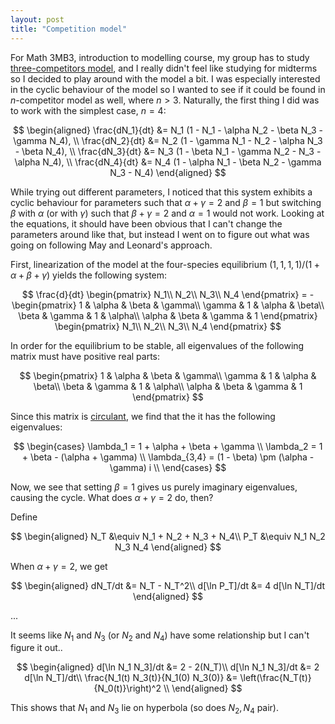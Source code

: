 ```yaml
---
layout: post
title: "Competition model"
---
```


For Math 3MB3, introduction to modelling course, my group has to study [three-competitors model](http://epubs.siam.org/doi/abs/10.1137/0129022), and I really didn't feel like studying for midterms so I decided to play around with the model a bit. I was especially interested in the cyclic behaviour of the model so I wanted to see if it could be found in $n$-competitor model as well, where $n > 3$. Naturally, the first thing I did was to work with the simplest case, $n = 4$:

$$
\begin{aligned}
\frac{dN_1}{dt} &= N_1 (1 - N_1 - \alpha N_2 - \beta N_3 - \gamma N_4), \\
\frac{dN_2}{dt} &= N_2 (1 - \gamma N_1 - N_2 - \alpha N_3 - \beta N_4), \\
\frac{dN_3}{dt} &= N_3 (1 - \beta N_1 - \gamma N_2 - N_3 - \alpha N_4), \\
\frac{dN_4}{dt} &= N_4 (1 - \alpha N_1 - \beta N_2 - \gamma N_3 - N_4)
\end{aligned}
$$

While trying out different parameters, I noticed that this system exhibits a cyclic behaviour for parameters such that $\alpha + \gamma = 2$ and $\beta = 1$ but switching $\beta$ with $\alpha$ (or with $\gamma$) such that $\beta + \gamma = 2$ and $\alpha = 1$ would not work. Looking at the equations, it should have been obvious that I can't change the parameters around like that, but instead I went on to figure out what was going on following May and Leonard's approach.

First, linearization of the model at the four-species equilibrium $(1, 1, 1, 1)/(1 + \alpha + \beta + \gamma)$ yields the following system:

$$
\frac{d}{dt} \begin{pmatrix}
N_1\\
N_2\\
N_3\\
N_4
\end{pmatrix} = -\begin{pmatrix}
1 & \alpha & \beta & \gamma\\
\gamma & 1 & \alpha & \beta\\
\beta & \gamma & 1 & \alpha\\
\alpha & \beta & \gamma & 1
\end{pmatrix} \begin{pmatrix}
N_1\\
N_2\\
N_3\\
N_4
\end{pmatrix}
$$

In order for the equilibrium to be stable, all eigenvalues of the following matrix must have positive real parts:

$$
\begin{pmatrix}
1 & \alpha & \beta & \gamma\\
\gamma & 1 & \alpha & \beta\\
\beta & \gamma & 1 & \alpha\\
\alpha & \beta & \gamma & 1
\end{pmatrix}
$$

Since this matrix is [circulant](https://en.wikipedia.org/wiki/Circulant_matrix), we find that the it has the following eigenvalues:

$$
\begin{cases}
\lambda_1 = 1 + \alpha + \beta + \gamma \\
\lambda_2 = 1 + \beta - (\alpha + \gamma) \\
\lambda_{3,4} = (1 - \beta) \pm (\alpha - \gamma) i \\
\end{cases}
$$

Now, we see that setting $\beta = 1$ gives us purely imaginary eigenvalues, causing the cycle. What does $\alpha + \gamma = 2$ do, then?


Define

$$
\begin{aligned}
N_T &\equiv N_1 + N_2 + N_3 + N_4\\
P_T &\equiv N_1 N_2 N_3 N_4
\end{aligned}
$$

When $\alpha + \gamma = 2$, we get

$$
\begin{aligned}
dN_T/dt &= N_T - N_T^2\\
d[\ln P_T]/dt &= 4 d[\ln N_T]/dt
\end{aligned}
$$

...

It seems like $N_1$ and $N_3$ (or $N_2$ and $N_4$) have some relationship but I can't figure it out..

$$
\begin{aligned}
d[\ln N_1 N_3]/dt &= 2 - 2(N_T)\\
d[\ln N_1 N_3]/dt &= 2 d[\ln N_T]/dt\\
\frac{N_1(t) N_3(t)}{N_1(0) N_3(0)} &= \left(\frac{N_T(t)}{N_0(t)}\right)^2 \\
\end{aligned}
$$

This shows that $N_1$ and $N_3$ lie on hyperbola (so does $N_2, N_4$ pair).
